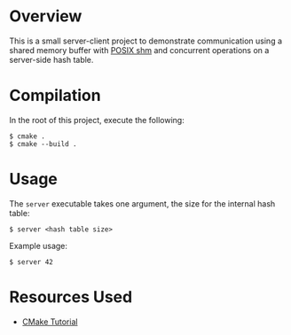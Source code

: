 # Overview

This is a small server-client project to demonstrate communication using a shared memory buffer with [POSIX shm](http://man7.org/linux/man-pages/man7/shm_overview.7.html) and concurrent operations on a server-side hash table.

# Compilation

In the root of this project, execute the following:

```console
$ cmake .
$ cmake --build .
```

# Usage

The ```server``` executable takes one argument, the size for the internal hash table:

```console
$ server <hash table size>
```

Example usage:

```console
$ server 42
```

# Resources Used

- [CMake Tutorial](https://cmake.org/cmake/help/latest/guide/tutorial/index.html)
